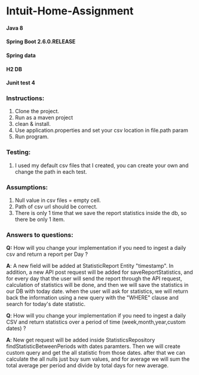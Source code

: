 # Intuit-Home-Assignment

#### Java 8
#### Spring Boot 2.6.0.RELEASE
#### Spring data
#### H2 DB
#### Junit test 4

### Instructions:
1. Clone the project.
2. Run as a maven project
3. clean & install.
4. Use application.properties and set your csv location in file.path param
5. Run program.

### Testing:
1. I used my default csv files that I created, you can create your own and change the path in each test.

### Assumptions:
1. Null value in csv files = empty cell.
2. Path of csv url should be correct.
3. There is only 1 time that we save the report statistics inside the db, so there be only 1 item.

### Answers to questions:
**Q:** How will you change your implementation if you need to ingest a daily csv and return a
report per Day ?

**A**: A new field will be added at StatisticReport Entity "timestamp". In addition, a new API post request will be added for saveReportStatistics,  and for every day that the user will send the report through the API request, calculation of statistics will be done, and then we will save the statistics in our DB with today date. when the user will ask for statistics, we will return back the information using a new query with the "WHERE" clause and search for today's date statistic.

**Q**: How will you change your implementation if you need to ingest a daily CSV and return
statistics over a period of time (week,month,year,custom dates) ?

**A**: New get request will be added inside StatisticsRepository findStatisticBetweenPeriods with dates paramters. Then we will create custom query and get the all statistic from those dates. after that we can calculate the all nulls just buy sum values, and for average we will sum the total average per period and divide by total days for new average.
